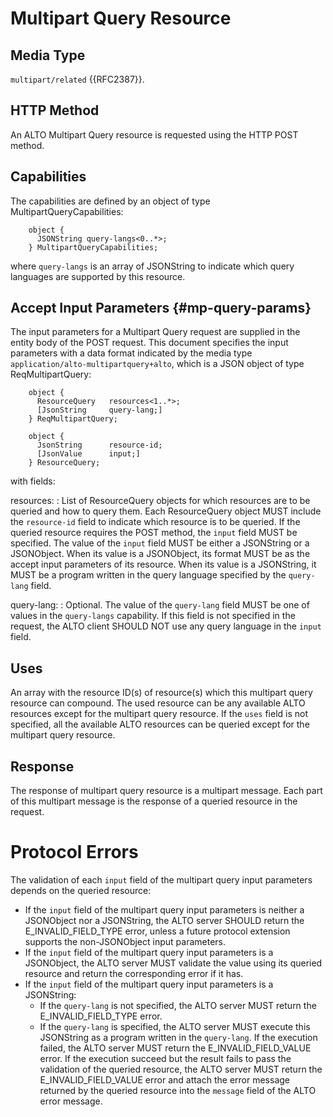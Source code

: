 # Multipart Query Resource

## Media Type

`multipart/related` {{RFC2387}}.

## HTTP Method

An ALTO Multipart Query resource is requested using the HTTP POST method.

## Capabilities

The capabilities are defined by an object of type MultipartQueryCapabilities:

~~~
    object {
      JSONString query-langs<0..*>;
    } MultipartQueryCapabilities;
~~~

where `query-langs` is an array of JSONString to indicate which query languages
are supported by this resource.

## Accept Input Parameters {#mp-query-params}

The input parameters for a Multipart Query request are supplied in the entity
body of the POST request. This document specifies the input parameters with
a data format indicated by the media type
`application/alto-multipartquery+alto`, which is a JSON object of type
ReqMultipartQuery:

~~~
    object {
      ResourceQuery   resources<1..*>;
      [JsonString     query-lang;]
    } ReqMultipartQuery;

    object {
      JsonString      resource-id;
      [JsonValue      input;]
    } ResourceQuery;
~~~

with fields:

resources:
: List of ResourceQuery objects for which resources are to be queried and how to
  query them. Each ResourceQuery object MUST include the `resource-id` field to
  indicate which resource is to be queried. If the queried resource requires the
  POST method, the `input` field MUST be specified. The value of the `input`
  field MUST be either a JSONString or a JSONObject. When its value is a
  JSONObject, its format MUST be as the accept input parameters of its resource.
  When its value is a JSONString, it MUST be a program written in the query
  language specified by the `query-lang` field.

query-lang:
: Optional. The value of the `query-lang` field MUST be one of values in the
  `query-langs` capability. If this field is not specified in the request, the
  ALTO client SHOULD NOT use any query language in the `input` field.

## Uses

An array with the resource ID(s) of resource(s) which this multipart query
resource can compound. The used resource can be any available ALTO resources
except for the multipart query resource. If the `uses` field is not specified,
all the available ALTO resources can be queried except for the multipart query
resource.

## Response

The response of multipart query resource is a multipart message. Each part of
this multipart message is the response of a queried resource in the request.

# Protocol Errors

The validation of each `input` field of the multipart query input parameters
depends on the queried resource:

- If the `input` field of the multipart query input parameters is neither
  a JSONObject nor a JSONString, the ALTO server SHOULD return the
  E_INVALID_FIELD_TYPE error, unless a future protocol extension supports the
  non-JSONObject input parameters.
- If the `input` field of the multipart query input parameters is a JSONObject,
  the ALTO server MUST validate the value using its queried resource and return
  the corresponding error if it has.
- If the `input` field of the multipart query input parameters is a JSONString:
    - If the `query-lang` is not specified, the ALTO server MUST return the
      E_INVALID_FIELD_TYPE error.
    - If the `query-lang` is specified, the ALTO server MUST execute this
      JSONString as a program written in the `query-lang`. If the execution
      failed, the ALTO server MUST return the E_INVALID_FIELD_VALUE error. If
      the execution succeed but the result fails to pass the validation of the
      queried resource, the ALTO server MUST return the E_INVALID_FIELD_VALUE
      error and attach the error message returned by the queried resource into
      the `message` field of the ALTO error message.

<!-- TODO: Need to define new error type to indicate errors caused by the
queried resources instead of the Multipart Query resource. -->
